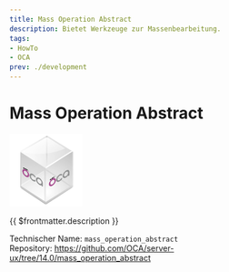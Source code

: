 ```yaml
---
title: Mass Operation Abstract
description: Bietet Werkzeuge zur Massenbearbeitung.
tags:
- HowTo
- OCA
prev: ./development
---
```

# Mass Operation Abstract
![icon_oca_app](assets/icon_oca_app.png)

{{ $frontmatter.description }}

Technischer Name: `mass_operation_abstract`\
Repository: <https://github.com/OCA/server-ux/tree/14.0/mass_operation_abstract>

